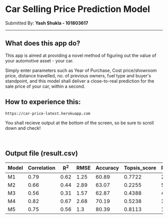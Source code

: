 # Car Selling Price Prediction Model		

Submitted By: **Yash Shukla - 101803617**

---

## What does this app do?

This app is aimed at providing a novel method of figuring out the value of your automotive asset - your car.

Simply enter parameters such as Year of Purchase, Cost price/showroom price, distance travelled, no. of previous owners, fuel type and buyer's standpoint,
and this model shall deliver a close-to-real prediction for the sale price of your car, within a second.
<br>

## How to experience this:

```
https://car-price-latest.herokuapp.com
```

You shall recieve output at the bottom of the screen, so be sure to scroll down and check!

<br>

## Output file (result.csv)

| Model | Correlation | R<sup>2</sup> | RMSE | Accuracy | Topsis_score | Rank |
| ----- | ----------- | ------------- | ---- | -------- | ------------ | ---- |
| M1    | 0.79        | 0.62          | 1.25 | 60.89    | 0.7722       | 2    |
| M2    | 0.66        | 0.44          | 2.89 | 63.07    | 0.2255       | 5    |
| M3    | 0.56        | 0.31          | 1.57 | 62.87    | 0.4388       | 4    |
| M4    | 0.82        | 0.67          | 2.68 | 70.19    | 0.5238       | 3    |
| M5    | 0.75        | 0.56          | 1.3  | 80.39    | 0.8113       | 1    |

<br>

